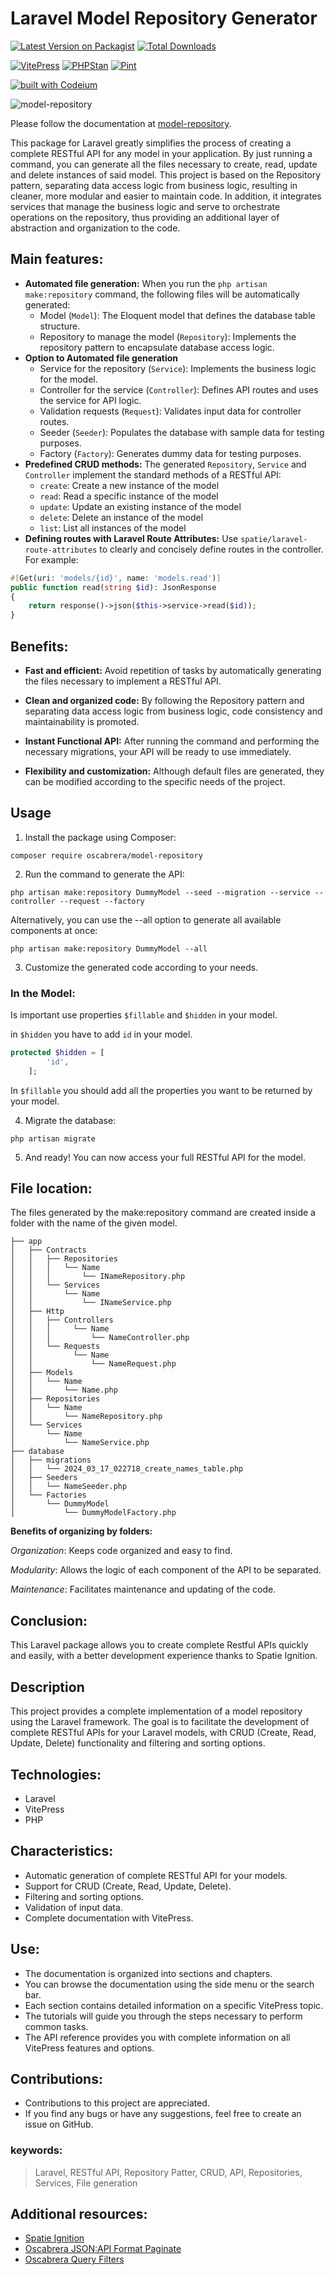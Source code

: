 # Laravel Model Repository Generator

[![Latest Version on Packagist](https://img.shields.io/packagist/v/oscabrera/model-repository.svg?style=flat-square)](https://packagist.org/packages/oscabrera/model-repository)
[![Total Downloads](https://img.shields.io/packagist/dt/oscabrera/model-repository.svg?style=flat-square)](https://packagist.org/packages/oscabrera/model-repository)

[![VitePress](https://github.com/oscabrera/model-repository/actions/workflows/deploy.yml/badge.svg)](https://github.com/oscabrera/model-repository/actions/workflows/deploy.yml)
[![PHPStan](https://github.com/oscabrera/model-repository/actions/workflows/phpstan.yml/badge.svg)](https://github.com/oscabrera/model-repository/actions/workflows/phpstan.yml)
[![Pint](https://github.com/oscabrera/model-repository/actions/workflows/pint.yml/badge.svg)](https://github.com/oscabrera/model-repository/actions/workflows/pint.yml)

[![built with Codeium](https://codeium.com/badges/main)](https://codeium.com)


![model-repository](https://socialify.git.ci/Oscabrera/model-repository/image?language=1&name=1&owner=1&pattern=Floating%20Cogs&theme=Auto)

Please follow the documentation at [model-repository](https://oscabrera.github.io/model-repository/).

This package for Laravel greatly simplifies the process of creating a complete RESTful API for any model in your
application. By just running a command, you can generate all the files necessary to create, read, update and delete
instances of said model. This project is based on the Repository pattern, separating data access logic from business
logic, resulting in cleaner, more modular and easier to maintain code. In addition, it integrates services that manage
the business logic and serve to orchestrate operations on the repository, thus providing an additional layer of
abstraction and organization to the code.

## Main features:

- **Automated file generation:** When you run the `php artisan make:repository` command, the following files will be
  automatically generated:
    - Model (`Model`): The Eloquent model that defines the database table structure.
    - Repository to manage the model (`Repository`): Implements the repository pattern to encapsulate database access
      logic.
- **Option to Automated file generation**
    - Service for the repository (`Service`): Implements the business logic for the model.
    - Controller for the service (`Controller`): Defines API routes and uses the service for API logic.
    - Validation requests (`Request`): Validates input data for controller routes.
    - Seeder (`Seeder`): Populates the database with sample data for testing purposes.
    - Factory (`Factory`): Generates dummy data for testing purposes.
- **Predefined CRUD methods:** The generated `Repository`, `Service` and `Controller` implement the standard methods of
  a RESTful API:
    - `create`: Create a new instance of the model
    - `read`: Read a specific instance of the model
    - `update`: Update an existing instance of the model
    - `delete`: Delete an instance of the model
    - `list`: List all instances of the model
- **Defining routes with Laravel Route Attributes:** Use `spatie/laravel-route-attributes` to clearly and concisely
  define routes in the controller. For example:

```php
#[Get(uri: 'models/{id}', name: 'models.read')]
public function read(string $id): JsonResponse
{
    return response()->json($this->service->read($id));
}
```

## Benefits:

- **Fast and efficient:** Avoid repetition of tasks by automatically generating the files necessary to implement a
  RESTful API.

- **Clean and organized code:** By following the Repository pattern and separating data access logic from business
  logic, code consistency and maintainability is promoted.

- **Instant Functional API:** After running the command and performing the necessary migrations, your API will be ready
  to use immediately.

- **Flexibility and customization:** Although default files are generated, they can be modified according to the
  specific needs of the project.

## Usage

1. Install the package using Composer:

```shell
composer require oscabrera/model-repository
```

2. Run the command to generate the API:

```shell
php artisan make:repository DummyModel --seed --migration --service --controller --request --factory 
```

Alternatively, you can use the --all option to generate all available components at once:

```shell
php artisan make:repository DummyModel --all
```

3. Customize the generated code according to your needs.

### In the Model:

Is important use properties `$fillable` and `$hidden` in your model.

in `$hidden` you have to add `id` in your model.

```php
protected $hidden = [
        'id',
    ];
```

In `$fillable` you should add all the properties you want to be returned by your model.

4. Migrate the database:

```shell
php artisan migrate
```

5. And ready! You can now access your full RESTful API for the model.

## File location:

The files generated by the make:repository command are created inside a folder with the name of the given model.

```
├── app
│   ├── Contracts
│   │   ├── Repositories
│   │   │   └── Name
│   │   │       └── INameRepository.php
│   │   └── Services
│   │       └── Name
│   │           └── INameService.php
│   ├── Http
│   │   ├── Controllers
│   │   │     └── Name
│   │   │         └── NameController.php
│   │   └── Requests
│   │         └── Name
│   │             └── NameRequest.php
│   ├── Models
│   │   └── Name
│   │       └── Name.php
│   ├── Repositories
│   │   └── Name
│   │       └── NameRepository.php
│   └── Services
│       └── Name
│           └── NameService.php
├── database
│   ├── migrations
│   │   └── 2024_03_17_022718_create_names_table.php
│   ├── Seeders
│   │   └── NameSeeder.php
│   └── Factories
│       └── DummyModel
│           └── DummyModelFactory.php
```

**Benefits of organizing by folders:**

*Organization*: Keeps code organized and easy to find.

*Modularity*: Allows the logic of each component of the API to be separated.

*Maintenance*: Facilitates maintenance and updating of the code.

## **Conclusion:**

This Laravel package allows you to create complete Restful APIs quickly and easily, with a better development experience
thanks to Spatie Ignition.

## Description
This project provides a complete implementation of a model repository using the Laravel framework. The goal is to facilitate the development of complete RESTful APIs for your Laravel models, with CRUD (Create, Read, Update, Delete) functionality and filtering and sorting options.

## Technologies:

- Laravel
- VitePress
- PHP

## Characteristics:

- Automatic generation of complete RESTful API for your models.
- Support for CRUD (Create, Read, Update, Delete).
- Filtering and sorting options.
- Validation of input data.
- Complete documentation with VitePress.

## Use:

- The documentation is organized into sections and chapters.
- You can browse the documentation using the side menu or the search bar.
- Each section contains detailed information on a specific VitePress topic.
- The tutorials will guide you through the steps necessary to perform common tasks.
- The API reference provides you with complete information on all VitePress features and options.

## Contributions:

- Contributions to this project are appreciated.
- If you find any bugs or have any suggestions, feel free to create an issue on GitHub.

### keywords:

> Laravel, RESTful API, Repository Patter, CRUD,  API, Repositories, Services, File generation
 
## **Additional resources:**

- [Spatie Ignition](https://github.com/spatie/ignition)
- [Oscabrera JSON:API Format Paginate](https://oscabrera.github.io/laravel-json-api-format-paginate)
- [Oscabrera Query Filters](https://oscabrera.github.io/laravel-query-filters)
